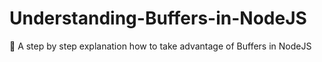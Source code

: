 # Understanding-Buffers-in-NodeJS
🚰 A step by step explanation how to take advantage of Buffers in NodeJS
